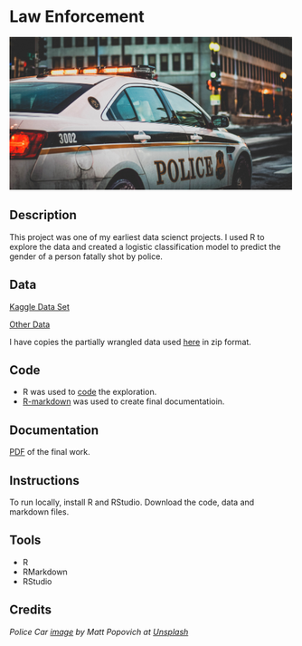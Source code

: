 # Law Enforcement

<img src="images/police.jpg" width ="500">

## Description
 
This project was one of my earliest data scienct projects. I used R to explore the data and created a logistic classification model to predict the gender of a person fatally shot by police.

## Data 

[Kaggle Data Set](https://www.kaggle.com/brendanhasz/fatal-police-shootings#fatal-police-shootings-data.csv)

[Other Data](https://crime-data-explorer.fr.cloud.gov/pages/home)

I have copies the partially wrangled data used [here](https://github.com/SDLoyd/LawEnforcement/blob/main/data/) in zip format.

## Code

* R was used to [code](https://github.com/SDLoyd/LawEnforcement/blob/main/code/FinalProject_LoydSam_Task3.r) the exploration. 
* [R-markdown](https://github.com/SDLoyd/LawEnforcement/blob/main/code/FinalProject_LastDraft.Rmd) was used to create final documentatioin.

## Documentation

[PDF](FinalProject_LastDraft.pdf) of the final work.

## Instructions

To run locally, install R and RStudio. Download the code, data and markdown files. 

## Tools

* R
* RMarkdown
* RStudio

## Credits 

_Police Car [image](https://unsplash.com/photos/7mqsZsE6FaU) by Matt Popovich at [Unsplash](https://unsplash.com/)_